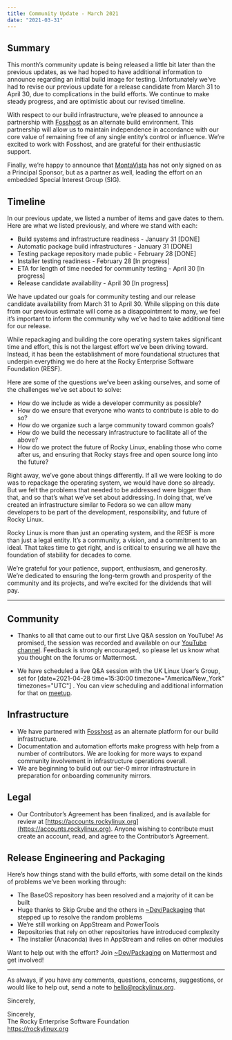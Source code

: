 ```yaml
---
title: Community Update - March 2021
date: "2021-03-31"
---
```


## Summary

This month’s community update is being released a little bit later than the previous updates, as we had hoped to have additional information to announce regarding an initial build image for testing. Unfortunately we’ve had to revise our previous update for a release candidate from March 31 to April 30, due to complications in the build efforts. We continue to make steady progress, and are optimistic about our revised timeline.

With respect to our build infrastructure, we’re pleased to announce a partnership with [Fosshost](https://fosshost.org/) as an alternate build environment. This partnership will allow us to maintain independence in accordance with our core value of remaining free of any single entity’s control or influence. We’re excited to work with Fosshost, and are grateful for their enthusiastic support.

Finally, we’re happy to announce that [MontaVista](https://www.mvista.com/) has not only signed on as a Principal Sponsor, but as a partner as well, leading the effort on an embedded Special Interest Group (SIG).

## Timeline

In our previous update, we listed a number of items and gave dates to them. Here are what we listed previously, and where we stand with each:

- Build systems and infrastructure readiness - January 31 [DONE]
- Automatic package build infrastructures - January 31 [DONE]
- Testing package repository made public - February 28 [DONE]
- Installer testing readiness - February 28 [In progress]
- ETA for length of time needed for community testing - April 30 [In progress]
- Release candidate availability - April 30 [In progress]

We have updated our goals for community testing and our release candidate availability from March 31 to April 30. While slipping on this date from our previous estimate will come as a disappointment to many, we feel it’s important to inform the community why we’ve had to take additional time for our release.

While repackaging and building the core operating system takes significant time and effort, this is not the largest effort we’ve been driving toward. Instead, it has been the establishment of more foundational structures that underpin everything we do here at the Rocky Enterprise Software Foundation (RESF).

Here are some of the questions we’ve been asking ourselves, and some of the challenges we’ve set about to solve:

- How do we include as wide a developer community as possible?
- How do we ensure that everyone who wants to contribute is able to do so?
- How do we organize such a large community toward common goals?
- How do we build the necessary infrastructure to facilitate all of the above?
- How do we protect the future of Rocky Linux, enabling those who come after us, and ensuring that Rocky stays free and open source long into the future?

Right away, we’ve gone about things differently. If all we were looking to do was to repackage the operating system, we would have done so already. But we felt the problems that needed to be addressed were bigger than that, and so that’s what we’ve set about addressing. In doing that, we’ve created an infrastructure similar to Fedora so we can allow many developers to be part of the development, responsibility, and future of Rocky Linux.

Rocky Linux is more than just an operating system, and the RESF is more than just a legal entity. It’s a community, a vision, and a commitment to an ideal. That takes time to get right, and is critical to ensuring we all have the foundation of stability for decades to come.

We’re grateful for your patience, support, enthusiasm, and generosity. We’re dedicated to ensuring the long-term growth and prosperity of the community and its projects, and we’re excited for the dividends that will pay.

---

## Community

- Thanks to all that came out to our first Live Q&A session on YouTube! As promised, the session was recorded and available on our [YouTube channel](https://www.youtube.com/watch?v=ULPGVBLLGuc). Feedback is strongly encouraged, so please let us know what you thought on the forums or Mattermost.

- We have scheduled a live Q&A session with the UK Linux User’s Group, set for [date=2021-04-28 time=15:30:00 timezone="America/New_York" timezones="UTC"] . You can view scheduling and additional information for that on [meetup](https://www.meetup.com/novalug/events/276971015/).

## Infrastructure

- We have partnered with [Fosshost](https://fosshost.org/) as an alternate platform for our build infrastructure.
- Documentation and automation efforts make progress with help from a number of contributors. We are looking for more ways to expand community involvement in infrastructure operations overall.
- We are beginning to build out our tier-0 mirror infrastructure in preparation for onboarding community mirrors.

## Legal

- Our Contributor’s Agreement has been finalized, and is available for review at [https://accounts.rockylinux.org](https://accounts.rockylinux.org). Anyone wishing to contribute must create an account, read, and agree to the Contributor’s Agreement.

## Release Engineering and Packaging

Here’s how things stand with the build efforts, with some detail on the kinds of problems we’ve been working through:

- The BaseOS repository has been resolved and a majority of it can be built
- Huge thanks to Skip Grube and the others in [~Dev/Packaging](https://chat.rockylinux.org/rocky-linux/channels/dev-packaging) that stepped up to resolve the random problems
- We’re still working on AppStream and PowerTools
- Repositories that rely on other repositories have introduced complexity
- The installer (Anaconda) lives in AppStream and relies on other modules

Want to help out with the effort? Join [~Dev/Packaging](https://chat.rockylinux.org/rocky-linux/channels/dev-packaging) on Mattermost and get involved!

---

As always, if you have any comments, questions, concerns, suggestions, or would like to help out, send a note to [hello@rockylinux.org](mailto:hello@rockylinux.org).

Sincerely,

<span class="mb-2">
  Sincerely,<br/>
  The Rocky Enterprise Software Foundation<br/>
  <a href="https://rockylinux.org">https://rockylinux.org</a>
</span>

